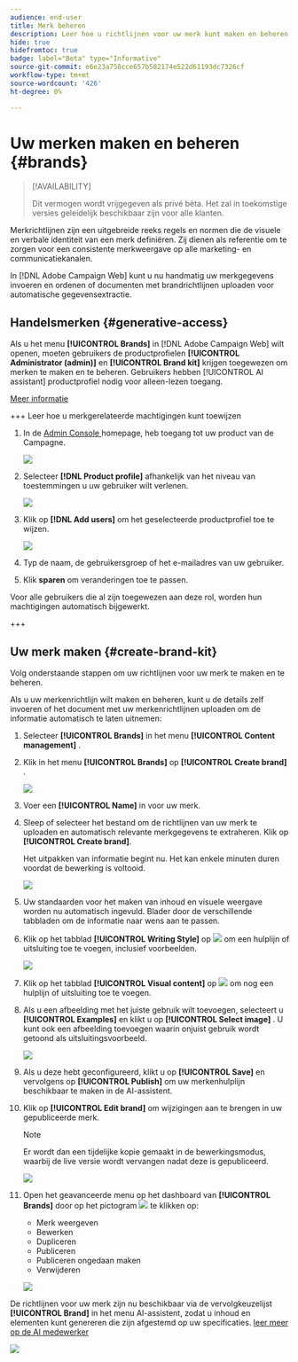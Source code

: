 ```yaml
---
audience: end-user
title: Merk beheren
description: Leer hoe u richtlijnen voor uw merk kunt maken en beheren
hide: true
hidefromtoc: true
badge: label="Beta" type="Informative"
source-git-commit: e6e23a758cce657b582174e522d61193dc7326cf
workflow-type: tm+mt
source-wordcount: '426'
ht-degree: 0%

---
```


# Uw merken maken en beheren {#brands}

>[!AVAILABILITY]
>
>Dit vermogen wordt vrijgegeven als privé bèta. Het zal in toekomstige versies geleidelijk beschikbaar zijn voor alle klanten.

Merkrichtlijnen zijn een uitgebreide reeks regels en normen die de visuele en verbale identiteit van een merk definiëren. Zij dienen als referentie om te zorgen voor een consistente merkweergave op alle marketing- en communicatiekanalen.

In [!DNL Adobe Campaign Web] kunt u nu handmatig uw merkgegevens invoeren en ordenen of documenten met brandrichtlijnen uploaden voor automatische gegevensextractie.

## Handelsmerken {#generative-access}

Als u het menu **[!UICONTROL Brands]** in [!DNL Adobe Campaign Web] wilt openen, moeten gebruikers de productprofielen **[!UICONTROL Administrator (admin)]** en **[!UICONTROL Brand kit]** krijgen toegewezen om merken te maken en te beheren. Gebruikers hebben [!UICONTROL AI assistant] productprofiel nodig voor alleen-lezen toegang.

[Meer informatie](https://experienceleague.adobe.com/en/docs/campaign/campaign-v8/admin/permissions/manage-permissions)

+++  Leer hoe u merkgerelateerde machtigingen kunt toewijzen

1. In de [ Admin Console ](https://adminconsole.adobe.com/enterprise) homepage, heb toegang tot uw product van de Campagne.

   ![](assets/brands_admin_1.png)

1. Selecteer **[!DNL Product profile]** afhankelijk van het niveau van toestemmingen u uw gebruiker wilt verlenen.

   ![](assets/brands_admin_2.png)

1. Klik op **[!DNL Add users]** om het geselecteerde productprofiel toe te wijzen.

   ![](assets/brands_admin_3.png)

1. Typ de naam, de gebruikersgroep of het e-mailadres van uw gebruiker.

1. Klik **sparen** om veranderingen toe te passen.

Voor alle gebruikers die al zijn toegewezen aan deze rol, worden hun machtigingen automatisch bijgewerkt.

+++

## Uw merk maken {#create-brand-kit}

Volg onderstaande stappen om uw richtlijnen voor uw merk te maken en te beheren.

Als u uw merkenrichtlijn wilt maken en beheren, kunt u de details zelf invoeren of het document met uw merkenrichtlijnen uploaden om de informatie automatisch te laten uitnemen:


1. Selecteer **[!UICONTROL Brands]** in het menu **[!UICONTROL Content management]** .

1. Klik in het menu **[!UICONTROL Brands]** op **[!UICONTROL Create brand]** .

   ![](assets/brands_1.png)

1. Voer een **[!UICONTROL Name]** in voor uw merk.

1. Sleep of selecteer het bestand om de richtlijnen van uw merk te uploaden en automatisch relevante merkgegevens te extraheren. Klik op **[!UICONTROL Create brand]**.

   Het uitpakken van informatie begint nu. Het kan enkele minuten duren voordat de bewerking is voltooid.

   ![](assets/brands_7.png)

1. Uw standaarden voor het maken van inhoud en visuele weergave worden nu automatisch ingevuld. Blader door de verschillende tabbladen om de informatie naar wens aan te passen.

1. Klik op het tabblad **[!UICONTROL Writing Style]** op ![](assets/do-not-localize/Smock_Add_18_N.svg) om een hulplijn of uitsluiting toe te voegen, inclusief voorbeelden.

   ![](assets/brands_2.png)

1. Klik op het tabblad **[!UICONTROL Visual content]** op ![](assets/do-not-localize/Smock_Add_18_N.svg) om nog een hulplijn of uitsluiting toe te voegen.

1. Als u een afbeelding met het juiste gebruik wilt toevoegen, selecteert u **[!UICONTROL Examples]** en klikt u op **[!UICONTROL Select image]** . U kunt ook een afbeelding toevoegen waarin onjuist gebruik wordt getoond als uitsluitingsvoorbeeld.

   ![](assets/brands_3.png)

1. Als u deze hebt geconfigureerd, klikt u op **[!UICONTROL Save]** en vervolgens op **[!UICONTROL Publish]** om uw merkenhulplijn beschikbaar te maken in de AI-assistent.

1. Klik op **[!UICONTROL Edit brand]** om wijzigingen aan te brengen in uw gepubliceerde merk.

   >[!NOTE]
   >
   >Er wordt dan een tijdelijke kopie gemaakt in de bewerkingsmodus, waarbij de live versie wordt vervangen nadat deze is gepubliceerd.

   ![](assets/brands_4.png)

1. Open het geavanceerde menu op het dashboard van **[!UICONTROL Brands]** door op het pictogram ![](assets/do-not-localize/Smock_More_18_N.svg) te klikken op:

   * Merk weergeven
   * Bewerken
   * Dupliceren
   * Publiceren
   * Publiceren ongedaan maken
   * Verwijderen

   ![](assets/brands_5.png)

De richtlijnen voor uw merk zijn nu beschikbaar via de vervolgkeuzelijst **[!UICONTROL Brand]** in het menu AI-assistent, zodat u inhoud en elementen kunt genereren die zijn afgestemd op uw specificaties. [ leer meer op de AI medewerker ](gs-generative.md)

![](assets/brands_6.png)
